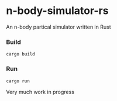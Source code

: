 # n-body-simulator-rs
An n-body partical simulator written in Rust

### Build
`cargo build`

### Run

`cargo run`

Very much work in progress
